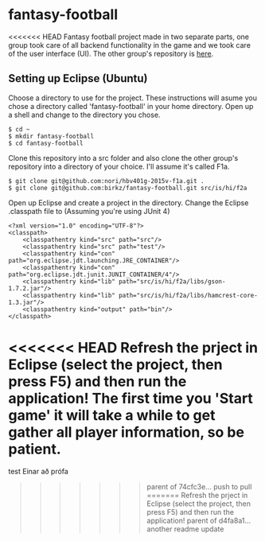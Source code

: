 # fantasy-football
<<<<<<< HEAD
Fantasy football project made in two separate parts, one group took care of all backend functionality in the game and we took care of the user interface (UI). The other group's repository is [here](https://github.com/nori/hbv401g-2015v-f1a).

## Setting up Eclipse (Ubuntu)
Choose a directory to use for the project. These instructions will asume you chose a directory called 'fantasy-football' in your home directory. Open up a shell and change to the directory you chose.

	$ cd ~
	$ mkdir fantasy-football
	$ cd fantasy-football

Clone this repository into a src folder and also clone the other group's repository into a directory of your choice. I'll assume it's called F1a.

	$ git clone git@github.com:nori/hbv401g-2015v-f1a.git .
	$ git clone git@github.com:birkz/fantasy-football.git src/is/hi/f2a
	
Open up Eclipse and create a project in the directory. Change the Eclipse .classpath file to (Assuming you're using JUnit 4)

	<?xml version="1.0" encoding="UTF-8"?>
	<classpath>
		<classpathentry kind="src" path="src"/>
		<classpathentry kind="src" path="test"/>
		<classpathentry kind="con" path="org.eclipse.jdt.launching.JRE_CONTAINER"/>
		<classpathentry kind="con" path="org.eclipse.jdt.junit.JUNIT_CONTAINER/4"/>
		<classpathentry kind="lib" path="src/is/hi/f2a/libs/gson-1.7.2.jar"/>
		<classpathentry kind="lib" path="src/is/hi/f2a/libs/hamcrest-core-1.3.jar"/>
		<classpathentry kind="output" path="bin"/>
	</classpath>

<<<<<<< HEAD
Refresh the prject in Eclipse (select the project, then press F5) and then run the application! The first time you 'Start game' it will take a while to get gather all player information, so be patient.
=======
test
Einar að prófa
>>>>>>> parent of 74cfc3e... push to pull
=======
Refresh the prject in Eclipse (select the project, then press F5) and then run the application!
>>>>>>> parent of d4fa8a1... another readme update
